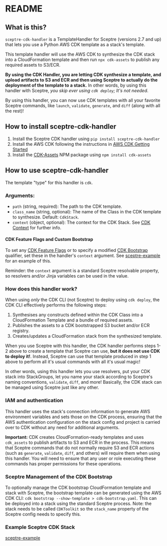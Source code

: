 # README

## What is this?

`sceptre-cdk-handler` is a TemplateHandler for Sceptre (versions 2.7 and up) that lets you use a
Python AWS CDK template as a stack's template.

This template handler will use the AWS CDK to synthesize the CDK stack into a CloudFormation template
and then run `npx cdk-assets` to publish any required assets to S3/ECR.

**By using the CDK Handler, you are letting CDK synthesize a template, and upload artifacts to S3 and ECR
and then using Sceptre to actually do the deployment of the template to a stack.**
In other words, by using this handler with Sceptre, _you skip ever using `cdk deploy`; It's not needed_.

By using this handler, you can now use CDK templates with all your favorite Sceptre commands, like
`launch`, `validate`, `generate`, and `diff` (along with all the rest)!

## How to install sceptre-cdk-handler

1) Install the Sceptre CDK handler using `pip install sceptre-cdk-handler`
2) Install the AWS CDK following the instructions in [AWS CDK Getting Started]((https://docs.aws.amazon.com/cdk/v2/guide/getting_started.html))
3) Install the [CDK-Assets](https://www.npmjs.com/package/cdk-assets) NPM package using `npm install cdk-assets`

## How to use sceptre-cdk-handler

The template "type" for this handler is `cdk`. 

### Arguments:

* `path` (string, required): The path to the CDK template.
* `class_name` (string, optional): The name of the Class in the CDK template to synthesize. Default: `CdkStack`.
* `context` (object, optional): The context for the CDK Stack. See [CDK Context](https://docs.aws.amazon.com/cdk/v2/guide/context.html) for further info.

#### CDK Feature Flags and Custom Bootstrap

To set any [CDK Feature Flags](https://docs.aws.amazon.com/cdk/v2/guide/featureflags.html) or to specify a modified
[CDK Bootstrap](https://docs.aws.amazon.com/cdk/v2/guide/bootstrapping.html) qualifier, set these in the handler's
`context` argument. See [sceptre-example](sceptre-example) for an example of this.

Reminder: the `context` argument is a standard Sceptre resolvable property, so resolvers and/or Jinja variables can be used in the value. 

### How does this handler work?

When using _only_ the CDK CLI (not Sceptre) to deploy using `cdk deploy`, the CDK CLI effectively performs
the following steps:

1. Synthesises any constructs defined within the CDK Class into a CloudFormation Template and a
bundle of required assets.
2. Publishes the assets to a CDK bootstrapped S3 bucket and/or ECR registry.
3. Creates/updates a CloudFormation stack from the synthesized template.

When you use Sceptre with this handler, the CDK handler performs steps 1-2 above to create a template
that Sceptre can use, **but it does not use CDK to deploy it!**. Instead, Sceptre can use that template
produced in step 1 above to perform all it's usual commands with all it's usual magic!

In other words, using this handler lets you use resolvers, put your CDK stack into StackGroups, let
you name your stack according to Sceptre's naming conventions, `validate`, `diff`, and more! Basically,
the CDK stack can be managed using Sceptre just like any other.

### IAM and authentication

This handler uses the stack's connection information to generate AWS environment variables and sets
those on the CDK process, ensuring that the AWS authentication configuration on the stack config and
project is carried over to CDK without any need for additional arguments.

**Important:** CDK creates CloudFormation-ready templates and uses `cdk_assets` to publish artifacts
to S3 and ECR in the process. This means that Sceptre commands that do not normally require S3 and ECR
actions (such as `generate`, `validate`, `diff`, and others) will require them when using this
handler. You will need to ensure that any user or role executing these commands has proper
permissions for these operations.

### Sceptre Management of the CDK Bootstrap

To optionally manage the CDK bootstrap CloudFormation template and stack with Sceptre, the bootstrap
template can be generated using the AWS CDK CLI: `cdk bootstrap --show-template > cdk-bootstrap.yaml`.
This can be deployed into a stack using the standard Sceptre process. Note: the stack needs to be called
`CDKToolkit` so the `stack_name` property of the Sceptre config needs to specify this. 

### Example Sceptre CDK Stack

[sceptre-example](sceptre-example)
